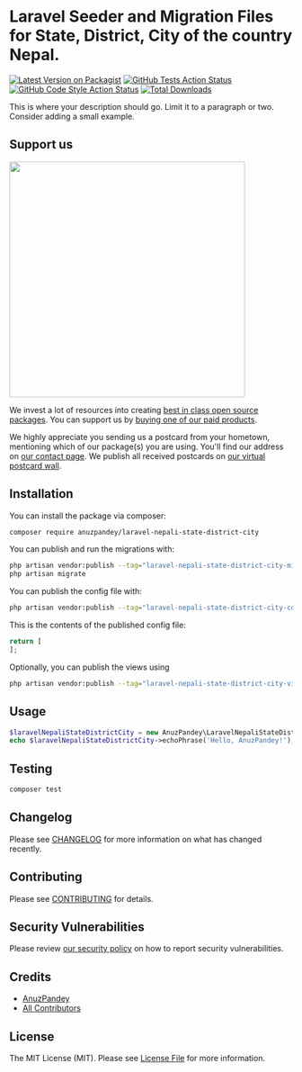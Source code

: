 # Laravel Seeder and Migration Files for State, District, City of the country Nepal.

[![Latest Version on Packagist](https://img.shields.io/packagist/v/anuzpandey/laravel-nepali-state-district-city.svg?style=flat-square)](https://packagist.org/packages/anuzpandey/laravel-nepali-state-district-city)
[![GitHub Tests Action Status](https://img.shields.io/github/actions/workflow/status/anuzpandey/laravel-nepali-state-district-city/run-tests.yml?branch=main&label=tests&style=flat-square)](https://github.com/anuzpandey/laravel-nepali-state-district-city/actions?query=workflow%3Arun-tests+branch%3Amain)
[![GitHub Code Style Action Status](https://img.shields.io/github/actions/workflow/status/anuzpandey/laravel-nepali-state-district-city/fix-php-code-style-issues.yml?branch=main&label=code%20style&style=flat-square)](https://github.com/anuzpandey/laravel-nepali-state-district-city/actions?query=workflow%3A"Fix+PHP+code+style+issues"+branch%3Amain)
[![Total Downloads](https://img.shields.io/packagist/dt/anuzpandey/laravel-nepali-state-district-city.svg?style=flat-square)](https://packagist.org/packages/anuzpandey/laravel-nepali-state-district-city)

This is where your description should go. Limit it to a paragraph or two. Consider adding a small example.

## Support us

[<img src="https://github-ads.s3.eu-central-1.amazonaws.com/laravel-nepali-state-district-city.jpg?t=1" width="419px" />](https://spatie.be/github-ad-click/laravel-nepali-state-district-city)

We invest a lot of resources into creating [best in class open source packages](https://spatie.be/open-source). You can support us by [buying one of our paid products](https://spatie.be/open-source/support-us).

We highly appreciate you sending us a postcard from your hometown, mentioning which of our package(s) you are using. You'll find our address on [our contact page](https://spatie.be/about-us). We publish all received postcards on [our virtual postcard wall](https://spatie.be/open-source/postcards).

## Installation

You can install the package via composer:

```bash
composer require anuzpandey/laravel-nepali-state-district-city
```

You can publish and run the migrations with:

```bash
php artisan vendor:publish --tag="laravel-nepali-state-district-city-migrations"
php artisan migrate
```

You can publish the config file with:

```bash
php artisan vendor:publish --tag="laravel-nepali-state-district-city-config"
```

This is the contents of the published config file:

```php
return [
];
```

Optionally, you can publish the views using

```bash
php artisan vendor:publish --tag="laravel-nepali-state-district-city-views"
```

## Usage

```php
$laravelNepaliStateDistrictCity = new AnuzPandey\LaravelNepaliStateDistrictCity();
echo $laravelNepaliStateDistrictCity->echoPhrase('Hello, AnuzPandey!');
```

## Testing

```bash
composer test
```

## Changelog

Please see [CHANGELOG](CHANGELOG.md) for more information on what has changed recently.

## Contributing

Please see [CONTRIBUTING](CONTRIBUTING.md) for details.

## Security Vulnerabilities

Please review [our security policy](../../security/policy) on how to report security vulnerabilities.

## Credits

- [AnuzPandey](https://github.com/anuzpandey)
- [All Contributors](../../contributors)

## License

The MIT License (MIT). Please see [License File](LICENSE.md) for more information.
